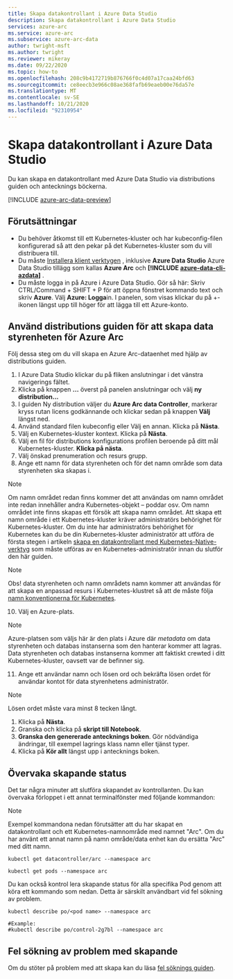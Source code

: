 ```yaml
---
title: Skapa datakontrollant i Azure Data Studio
description: Skapa datakontrollant i Azure Data Studio
services: azure-arc
ms.service: azure-arc
ms.subservice: azure-arc-data
author: twright-msft
ms.author: twright
ms.reviewer: mikeray
ms.date: 09/22/2020
ms.topic: how-to
ms.openlocfilehash: 208c9b4172719b876766f0c4d07a17caa24bfd63
ms.sourcegitcommit: ce8eecb3e966c08ae368fafb69eaeb00e76da57e
ms.translationtype: MT
ms.contentlocale: sv-SE
ms.lasthandoff: 10/21/2020
ms.locfileid: "92310954"
---
```

# <a name="create-data-controller-in-azure-data-studio"></a>Skapa datakontrollant i Azure Data Studio

Du kan skapa en datakontrollant med Azure Data Studio via distributions guiden och antecknings böckerna.

[!INCLUDE [azure-arc-data-preview](../../../includes/azure-arc-data-preview.md)]

## <a name="prerequisites"></a>Förutsättningar

- Du behöver åtkomst till ett Kubernetes-kluster och har kubeconfig-filen konfigurerad så att den pekar på det Kubernetes-kluster som du vill distribuera till.
- Du måste [Installera klient verktygen](install-client-tools.md) , inklusive **Azure Data Studio** Azure Data Studio tillägg som kallas **Azure Arc** och **[!INCLUDE [azure-data-cli-azdata](../../../includes/azure-data-cli-azdata.md)]** .
- Du måste logga in på Azure i Azure Data Studio.  Gör så här: Skriv CTRL/Command + SHIFT + P för att öppna fönstret kommando text och skriv **Azure**.  Välj **Azure: Logga**in.   I panelen, som visas klickar du på +-ikonen längst upp till höger för att lägga till ett Azure-konto.

## <a name="use-the-deployment-wizard-to-create-azure-arc-data-controller"></a>Använd distributions guiden för att skapa data styrenheten för Azure Arc

Följ dessa steg om du vill skapa en Azure Arc-dataenhet med hjälp av distributions guiden.

1. I Azure Data Studio klickar du på fliken anslutningar i det vänstra navigerings fältet.
2. Klicka på knappen **...** överst på panelen anslutningar och välj **ny distribution...**
3. I guiden Ny distribution väljer du **Azure Arc data Controller**, markerar kryss rutan licens godkännande och klickar sedan på knappen **Välj** längst ned.
4. Använd standard filen kubeconfig eller Välj en annan.  Klicka på **Nästa**.
5. Välj en Kubernetes-kluster kontext. Klicka på **Nästa**.
6. Välj en fil för distributions konfigurations profilen beroende på ditt mål Kubernetes-kluster. **Klicka på nästa**.
8. Välj önskad prenumeration och resurs grupp.
9. Ange ett namn för data styrenheten och för det namn område som data styrenheten ska skapas i.  

> [!NOTE]
> Om namn området redan finns kommer det att användas om namn området inte redan innehåller andra Kubernetes-objekt – poddar osv.  Om namn området inte finns skapas ett försök att skapa namn området.  Att skapa ett namn område i ett Kubernetes-kluster kräver administratörs behörighet för Kubernetes-kluster.  Om du inte har administratörs behörighet för Kubernetes kan du be din Kubernetes-kluster administratör att utföra de första stegen i artikeln [skapa en datakontrollant med Kubernetes-Native-verktyg](./create-data-controller-using-kubernetes-native-tools.md) som måste utföras av en Kubernetes-administratör innan du slutför den här guiden.

> [!NOTE]
> Obs! data styrenheten och namn områdets namn kommer att användas för att skapa en anpassad resurs i Kubernetes-klustret så att de måste följa [namn konventionerna för Kubernetes](https://kubernetes.io/docs/concepts/overview/working-with-objects/names/#names).

10. Välj en Azure-plats.
   
> [!NOTE]
> Azure-platsen som väljs här är den plats i Azure där *metadata* om data styrenheten och databas instanserna som den hanterar kommer att lagras.  Data styrenheten och databas instanserna kommer att faktiskt crewted i ditt Kubernetes-kluster, oavsett var de befinner sig.

11.  Ange ett användar namn och lösen ord och bekräfta lösen ordet för användar kontot för data styrenhetens administratör.

> [!NOTE]
> Lösen ordet måste vara minst 8 tecken långt.

1.  Klicka på **Nästa**.
2.  Granska och klicka på **skript till Notebook**.
3.  **Granska den genererade antecknings boken**.  Gör nödvändiga ändringar, till exempel lagrings klass namn eller tjänst typer.
4.  Klicka på **Kör allt** längst upp i antecknings boken.

## <a name="monitoring-the-creation-status"></a>Övervaka skapande status

Det tar några minuter att slutföra skapandet av kontrollanten. Du kan övervaka förloppet i ett annat terminalfönster med följande kommandon:

> [!NOTE]
>  Exempel kommandona nedan förutsätter att du har skapat en datakontrollant och ett Kubernetes-namnområde med namnet "Arc".  Om du har använt ett annat namn på namn område/data enhet kan du ersätta "Arc" med ditt namn.

```console
kubectl get datacontroller/arc --namespace arc
```

```console
kubectl get pods --namespace arc
```

Du kan också kontrol lera skapande status för alla specifika Pod genom att köra ett kommando som nedan.  Detta är särskilt användbart vid fel sökning av problem.

```console
kubectl describe po/<pod name> --namespace arc

#Example:
#kubectl describe po/control-2g7bl --namespace arc
```

## <a name="troubleshooting-creation-problems"></a>Fel sökning av problem med skapande

Om du stöter på problem med att skapa kan du läsa [fel söknings guiden](troubleshoot-guide.md).
